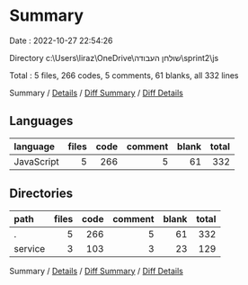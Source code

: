 # Summary

Date : 2022-10-27 22:54:26

Directory c:\\Users\\liraz\\OneDrive\\שולחן העבודה\\sprint2\\js

Total : 5 files,  266 codes, 5 comments, 61 blanks, all 332 lines

Summary / [Details](details.md) / [Diff Summary](diff.md) / [Diff Details](diff-details.md)

## Languages
| language | files | code | comment | blank | total |
| :--- | ---: | ---: | ---: | ---: | ---: |
| JavaScript | 5 | 266 | 5 | 61 | 332 |

## Directories
| path | files | code | comment | blank | total |
| :--- | ---: | ---: | ---: | ---: | ---: |
| . | 5 | 266 | 5 | 61 | 332 |
| service | 3 | 103 | 3 | 23 | 129 |

Summary / [Details](details.md) / [Diff Summary](diff.md) / [Diff Details](diff-details.md)